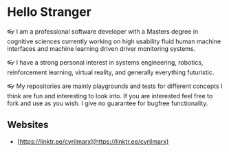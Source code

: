 # Hello Stranger

:eyeglasses: I am a professional software developer with a Masters degree in cognitive sciences currently working on high usability fluid human machine interfaces and machine learning driven driver monitoring systems.

:eyeglasses: I have a strong personal interest in systems engineering, robotics, reinforcement learning, virtual reality, and generally everything futuristic.

:eyeglasses: My repositories are mainly playgrounds and tests for different concepts I think are fun and interesting to look into. If you are interested feel free to fork and use as you wish. I give no guarantee for bugfree functionality.

## Websites
- [https://linktr.ee/cyrilmarx](https://linktr.ee/cyrilmarx)
